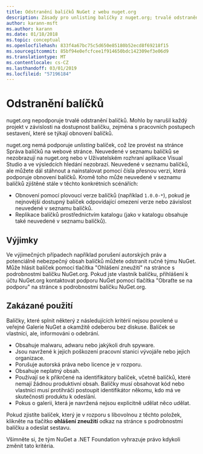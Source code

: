 ```yaml
---
title: Odstranění balíčků NuGet z webu nuget.org
description: Zásady pro unlisting balíčky z nuget.org; trvalé odstranění není podporováno s výjimkou při balíčky narušit jiné zásady.
author: karann-msft
ms.author: karann
ms.date: 01/18/2018
ms.topic: conceptual
ms.openlocfilehash: 833f4a67bc75c5d650e85180b52ecd8f69218f15
ms.sourcegitcommit: 85bf94e0efcfcee1f914650bdc142309ef3e06d9
ms.translationtype: MT
ms.contentlocale: cs-CZ
ms.lasthandoff: 03/01/2019
ms.locfileid: "57196184"
---
```

# <a name="deleting-packages"></a>Odstranění balíčků

nuget.org nepodporuje trvalé odstranění balíčků. Mohlo by narušil každý projekt v závislosti na dostupnost balíčku, zejména s pracovních postupech sestavení, které se týkají obnovení balíčků.

nuget.org nemá podporuje *unlisting* balíček, což lze provést na stránce Správa balíčků na webové stránce. Neuvedené v seznamu balíčků se nezobrazují na nuget.org nebo v Uživatelském rozhraní aplikace Visual Studio a ve výsledcích hledání nezobrazí. Neuvedené v seznamu balíčků, ale můžete dál stáhnout a nainstalovat pomocí čísla přesnou verzi, která podporuje obnovení balíčků. Kromě toho může neuvedené v seznamu balíčků zjištěné stále v těchto konkrétních scénářích:

- Obnovení pomocí plovoucí verze balíčků (například `1.0.0-*`), pokud je nejnovější dostupný balíček odpovídající omezení verze nebo závislost neuvedené v seznamu balíčků.
- Replikace balíčků prostřednictvím katalogu (jako v katalogu obsahuje také neuvedené v seznamu balíčků).

## <a name="exceptions"></a>Výjimky

Ve výjimečných případech například porušení autorských práv a potenciálně nebezpečný obsah balíčků můžete odstranit ručně týmu NuGet. Může hlásit balíček pomocí tlačítka "Ohlášení zneužití" na stránce s podrobnostmi balíčku NuGet.org. Pokud jste vlastník balíčku, přihlášení k účtu NuGet.org kontaktovat podporu NuGet pomocí tlačítka "Obraťte se na podporu" na stránce s podrobnostmi balíčku NuGet.org.

## <a name="prohibited-use"></a>Zakázané použití

Balíčky, které splnit některý z následujících kritérií nejsou povolené u veřejné Galerie NuGet a okamžitě odeberou bez diskuse. Balíček se vlastníci, ale, informováni o odebrání.

- Obsahuje malwaru, adwaru nebo jakýkoli druh spyware.
- Jsou navržené k jejich poškození pracovní stanici vývojáře nebo jejich organizace.
- Porušuje autorská práva nebo licence je v rozporu.
- Obsahuje neplatný obsah.
- Používají se k přikrčené na identifikátory balíček, včetně balíčků, které nemají žádnou produktivní obsah. Balíčky musí obsahovat kód nebo vlastníci musí protihráči postoupit identifikátor někomu, kdo má ve skutečnosti produktu k odeslání.
- Pokus o galerii, která je navržená nejsou explicitně udělat něco udělat.

Pokud zjistíte balíček, který je v rozporu s libovolnou z těchto položek, klikněte na tlačítko **ohlášení zneužití** odkaz na stránce s podrobnostmi balíčku a odeslat sestavu.

Všimněte si, že tým NuGet a .NET Foundation vyhrazuje právo kdykoli změnit tato kritéria.
